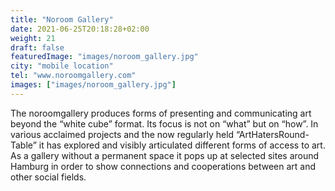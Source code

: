```yaml
---
title: "Noroom Gallery"
date: 2021-06-25T20:18:28+02:00
weight: 21
draft: false
featuredImage: "images/noroom_gallery.jpg"
city: "mobile location"
tel: "www.noroomgallery.com"
images: ["images/noroom_gallery.jpg"]
---
```


The noroomgallery produces forms of presenting and communicating art
beyond the “white cube” format. Its focus is not on “what” but on “how”.
In various acclaimed projects and the now regularly held “ArtHatersRound-
Table” it has explored and visibly articulated different forms of access to
art. As a gallery without a permanent space it pops up at selected sites
around Hamburg in order to show connections and cooperations between
art and other social fields.
